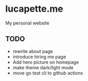 # lucapette.me

My personal website

## TODO

- rewrite about page
- introduce hiring me page
- Add hero picture on homepage
- make theme dark/light mode
- move go test cli to github actions
